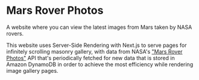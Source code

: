 # Mars Rover Photos

A website where you can view the latest images from Mars taken by NASA rovers.

This website uses Server-Side Rendering with Next.js to serve pages for infinitely scrolling masonry gallery,
with data from NASA's ["Mars Rover Photos"](https://github.com/chrisccerami/mars-photo-api) API
that's periodically fetched for new data that is stored in Amazon DynamoDB in order to achieve the most efficiency
while rendering image gallery pages.
